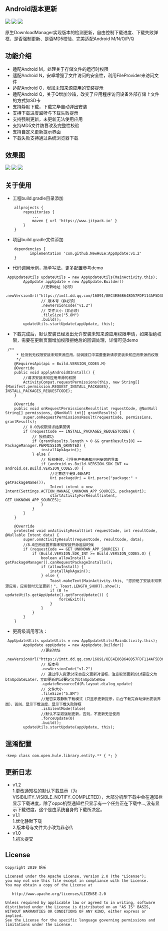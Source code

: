 ## Android版本更新
[![](https://www.jitpack.io/v/NewHuLe/AppUpdate.svg)](https://www.jitpack.io/#NewHuLe/AppUpdate)
[![](https://github.com/NewHuLe/AppUpdate/blob/master/author/author_jianshu.svg)](https://www.jianshu.com/u/e87d858e89a4)
[![](https://github.com/NewHuLe/AppUpdate/blob/master/author/author_juejin.svg)](https://juejin.im/user/5823e16c5bbb50005907fdb2/posts) 

原生DownloadManager实现版本的检测更新，自由控制下载进度、下载失败弹框、是否强制更新、是否MD5校验、完美适配Android M/N/O/P/Q
## 功能介绍
- 适配Android M，处理关于存储文件的运行时权限
- 适配Android N，安卓增强了文件访问的安全性，利用FileProvider来访问文件
- 适配Android O，增加未知来源应用的安装提示
- 适配Android Q，关于Q增加沙箱，改变了应用程序访问设备外部存储上文件的方式如SD卡
- 支持静默下载，下载完毕自动弹出安装
- 支持下载进度监听与下载失败提示
- 支持强制更新，未更新无法使用应用
- 支持MD5文件防篡改及完整性校验
- 支持自定义更新提示界面
- 下载失败支持通过系统浏览器下载
## 效果图
![](https://github.com/NewHuLe/AppUpdate/blob/master/screenshots/%E6%88%AA%E5%9B%BE1.jpg)
![](https://github.com/NewHuLe/AppUpdate/blob/master/screenshots/%E6%88%AA%E5%9B%BE2.jpg)
![](https://github.com/NewHuLe/AppUpdate/blob/master/screenshots/%E6%88%AA%E5%9B%BE3.jpg)
## 关于使用
- 工程build.gradle目录添加
```
	allprojects {
		repositories {
			...
			maven { url 'https://www.jitpack.io' }
		}
	}
```
- 项目build.gradle文件添加
```
 	dependencies {
	       implementation 'com.github.NewHuLe:AppUpdate:v1.2'
	}
```
- 代码调用示例，简单写法，更多配置参考demo
```
 AppUpdateUtils updateUtils = new AppUpdateUtils(MainActivity.this);
        AppUpdate appUpdate = new AppUpdate.Builder()
                //更新地址（必须）
                .newVersionUrl("https://imtt.dd.qq.com/16891/8EC4E86B648D57FDF114AF5D3002C09B.apk")
                // 版本号（非必须）
                .newVersionCode("v1.2")
                // 文件大小（非必须）
                .fileSize("5.8M")
                .build();
        updateUtils.startUpdate(appUpdate, this);
```
- 下载完成后，默认安装已经发出允许安装未知来源应用权限申请，如果拒绝权限，需要在更新页面增加权限拒绝后的回调处理，详情可见demo
```
 /**
     * 检测到无权限安装未知来源应用，回调接口中需要重新请求安装未知应用来源的权限
     */
    @RequiresApi(api = Build.VERSION_CODES.M)
    @Override
    public void applyAndroidOInstall() {
        //请求安装未知应用来源的权限
        ActivityCompat.requestPermissions(this, new String[]{Manifest.permission.REQUEST_INSTALL_PACKAGES}, INSTALL_PACKAGES_REQUESTCODE);
    }

    @Override
    public void onRequestPermissionsResult(int requestCode, @NonNull String[] permissions, @NonNull int[] grantResults) {
        super.onRequestPermissionsResult(requestCode, permissions, grantResults);
        // 8.0的权限请求结果回调
        if (requestCode == INSTALL_PACKAGES_REQUESTCODE) {
            // 授权成功
            if (grantResults.length > 0 && grantResults[0] == PackageManager.PERMISSION_GRANTED) {
                installApkAgain();
            } else {
                // 授权失败，引导用户去未知应用安装的界面
                if (android.os.Build.VERSION.SDK_INT >= android.os.Build.VERSION_CODES.O) {
                    //注意这个是8.0新API
                    Uri packageUri = Uri.parse("package:" + getPackageName());
                    Intent intent = new Intent(Settings.ACTION_MANAGE_UNKNOWN_APP_SOURCES, packageUri);
                    startActivityForResult(intent, GET_UNKNOWN_APP_SOURCES);
                }
            }
        }
    }

    @Override
    protected void onActivityResult(int requestCode, int resultCode, @Nullable Intent data) {
        super.onActivityResult(requestCode, resultCode, data);
        //8.0应用设置界面未知安装开源返回时候
        if (requestCode == GET_UNKNOWN_APP_SOURCES) {
            if (Build.VERSION.SDK_INT >= Build.VERSION_CODES.O) {
                boolean allowInstall = getPackageManager().canRequestPackageInstalls();
                if (allowInstall) {
                    installApkAgain();
                } else {
                    Toast.makeText(MainActivity.this, "您拒绝了安装未知来源应用，应用暂时无法更新！", Toast.LENGTH_SHORT).show();
                    if (0 != updateUtils.getAppUpdate().getForceUpdate()) {
                        forceExit();
                    }
                }
            }
        }
    }
```
- 更高级调用写法：
```
 AppUpdateUtils updateUtils = new AppUpdateUtils(MainActivity.this);
        AppUpdate appUpdate = new AppUpdate.Builder()
                //更新地址
                .newVersionUrl("https://imtt.dd.qq.com/16891/8EC4E86B648D57FDF114AF5D3002C09B.apk")
                // 版本号
                .newVersionCode("v1.2")
                // 通过传入资源id来自定义更新对话框，注意取消更新的id要定义为btnUpdateLater，立即更新的id要定义为btnUpdateNow
                .updateResourceId(R.layout.dialog_update)
                // 文件大小
                .fileSize("5.8M")
                //是否采取静默下载模式（只显示更新提示，后台下载完自动弹出安装界面），否则，显示下载进度，显示下载失败弹框
                .isSilentMode(false)
                //默认不采取强制更新，否则，不更新无法使用
                .forceUpdate(0)
                .build();
        updateUtils.startUpdate(appUpdate, this);
```
## 混淆配置
```
-keep class com.open.hule.library.entity.** { *; }
```
## 更新日志
- v1.2  
1.更改通知栏的默认下载显示（为VISIBILITY_VISIBLE_NOTIFY_COMPLETED），大部分机型下载中会在通知栏显示下载进度，除了oppo机型通知栏只显示有一个任务正在下载中...,没有显示下载进度，这个是由系统自身的下载所决定。
- v1.1  
1.优化静默下载  
2.版本号与文件大小改为非必传
- v1.0  
1.初次提交  
## License
```
Copyright 2019 胡乐

Licensed under the Apache License, Version 2.0 (the "License");
you may not use this file except in compliance with the License.
You may obtain a copy of the License at

   http://www.apache.org/licenses/LICENSE-2.0

Unless required by applicable law or agreed to in writing, software
distributed under the License is distributed on an "AS IS" BASIS,
WITHOUT WARRANTIES OR CONDITIONS OF ANY KIND, either express or implied.
See the License for the specific language governing permissions and
limitations under the License.
```
